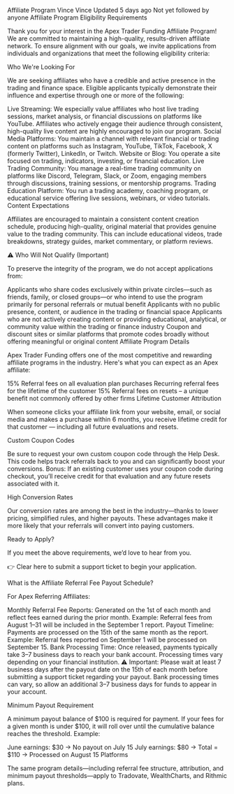 Affiliate Program
Vince
Vince
Updated 5 days ago
Not yet followed by anyone
Affiliate Program Eligibility Requirements

Thank you for your interest in the Apex Trader Funding Affiliate Program! We are committed to maintaining a high-quality, results-driven affiliate network. To ensure alignment with our goals, we invite applications from individuals and organizations that meet the following eligibility criteria:

Who We're Looking For

We are seeking affiliates who have a credible and active presence in the trading and finance space. Eligible applicants typically demonstrate their influence and expertise through one or more of the following:

Live Streaming: We especially value affiliates who host live trading sessions, market analysis, or financial discussions on platforms like YouTube. Affiliates who actively engage their audience through consistent, high-quality live content are highly encouraged to join our program.
Social Media Platforms: You maintain a channel with relevant financial or trading content on platforms such as Instagram, YouTube, TikTok, Facebook, X (formerly Twitter), LinkedIn, or Twitch.
Website or Blog: You operate a site focused on trading, indicators, investing, or financial education.
Live Trading Community: You manage a real-time trading community on platforms like Discord, Telegram, Slack, or Zoom, engaging members through discussions, training sessions, or mentorship programs.
Trading Education Platform: You run a trading academy, coaching program, or educational service offering live sessions, webinars, or video tutorials.
Content Expectations

Affiliates are encouraged to maintain a consistent content creation schedule, producing high-quality, original material that provides genuine value to the trading community. This can include educational videos, trade breakdowns, strategy guides, market commentary, or platform reviews.

⚠️ Who Will Not Qualify (Important)

To preserve the integrity of the program, we do not accept applications from:

Applicants who share codes exclusively within private circles—such as friends, family, or closed groups—or who intend to use the program primarily for personal referrals or mutual benefit
Applicants with no public presence, content, or audience in the trading or financial space
Applicants who are not actively creating content or providing educational, analytical, or community value within the trading or finance industry
Coupon and discount sites or similar platforms that promote codes broadly without offering meaningful or original content
Affiliate Program Details

Apex Trader Funding offers one of the most competitive and rewarding affiliate programs in the industry. Here's what you can expect as an Apex affiliate:

15% Referral fees on all evaluation plan purchases
Recurring referral fees for the lifetime of the customer
15% Referral fees on resets – a unique benefit not commonly offered by other firms
Lifetime Customer Attribution

When someone clicks your affiliate link from your website, email, or social media and makes a purchase within 6 months, you receive lifetime credit for that customer — including all future evaluations and resets.

Custom Coupon Codes

Be sure to request your own custom coupon code through the Help Desk. This code helps track referrals back to you and can significantly boost your conversions.
Bonus: If an existing customer uses your coupon code during checkout, you’ll receive credit for that evaluation and any future resets associated with it.

High Conversion Rates

Our conversion rates are among the best in the industry—thanks to lower pricing, simplified rules, and higher payouts. These advantages make it more likely that your referrals will convert into paying customers.

Ready to Apply?

If you meet the above requirements, we’d love to hear from you.

👉 Clear here to submit a support ticket to begin your application.

What is the Affiliate Referral Fee Payout Schedule?

For Apex Referring Affiliates:

Monthly Referral Fee Reports: Generated on the 1st of each month and reflect fees earned during the prior month.
Example: Referral fees from August 1–31 will be included in the September 1 report.
Payout Timeline: Payments are processed on the 15th of the same month as the report.
Example: Referral fees reported on September 1 will be processed on September 15.
Bank Processing Time: Once released, payments typically take 3–7 business days to reach your bank account. Processing times vary depending on your financial institution.
⚠️ Important: Please wait at least 7 business days after the payout date on the 15th of each month before submitting a support ticket regarding your payout. Bank processing times can vary, so allow an additional 3–7 business days for funds to appear in your account.

Minimum Payout Requirement

A minimum payout balance of $100 is required for payment.
If your fees for a given month is under $100, it will roll over until the cumulative balance reaches the threshold.
Example:

June earnings: $30 → No payout on July 15
July earnings: $80 → Total = $110 → Processed on August 15
Platforms

The same program details—including referral fee structure, attribution, and minimum payout thresholds—apply to Tradovate, WealthCharts, and Rithmic plans.
